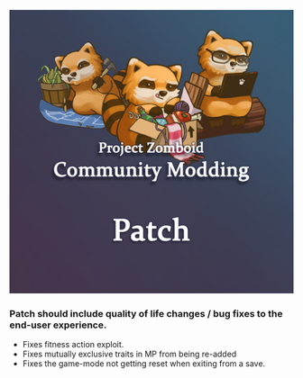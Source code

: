 ![banner](poster.png)
### Patch should include quality of life changes / bug fixes to the end-user experience.

- Fixes fitness action exploit.
- Fixes mutually exclusive traits in MP from being re-added
- Fixes the game-mode not getting reset when exiting from a save.